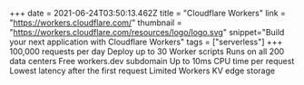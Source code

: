 +++
date = 2021-06-24T03:50:13.462Z
title = "Cloudflare Workers"
link = "https://workers.cloudflare.com/"
thumbnail = "https://workers.cloudflare.com/resources/logo/logo.svg"
snippet="Build your next application with Cloudflare Workers"
tags = ["serverless"]
+++
100,000 requests per day
Deploy up to 30 Worker scripts
Runs on all 200 data centers
Free workers.dev subdomain
Up to 10ms CPU time per request
Lowest latency after the first request
Limited Workers KV edge storage
